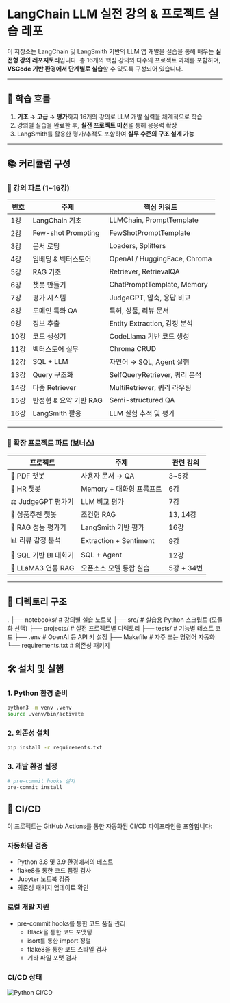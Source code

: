 # LangChain LLM 실전 강의 & 프로젝트 실습 레포

이 저장소는 LangChain 및 LangSmith 기반의 LLM 앱 개발을 실습을 통해 배우는 **실전형 강의 레포지토리**입니다.
총 16개의 핵심 강의와 다수의 프로젝트 과제를 포함하며, **VSCode 기반 환경에서 단계별로 실습**할 수 있도록 구성되어 있습니다.

---

## 🧭 학습 흐름

1. **기초 → 고급 → 평가**까지 16개의 강의로 LLM 개발 실력을 체계적으로 학습
2. 강의별 실습을 완료한 후, **실전 프로젝트 미션**을 통해 응용력 확장
3. LangSmith를 활용한 평가/추적도 포함하여 **실무 수준의 구조 설계 가능**

---

## 📚 커리큘럼 구성

### 🔹 강의 파트 (1~16강)

| 번호 | 주제 | 핵심 키워드 |
|------|------|-------------|
| 1강 | LangChain 기초 | LLMChain, PromptTemplate |
| 2강 | Few-shot Prompting | FewShotPromptTemplate |
| 3강 | 문서 로딩 | Loaders, Splitters |
| 4강 | 임베딩 & 벡터스토어 | OpenAI / HuggingFace, Chroma |
| 5강 | RAG 기초 | Retriever, RetrievalQA |
| 6강 | 챗봇 만들기 | ChatPromptTemplate, Memory |
| 7강 | 평가 시스템 | JudgeGPT, 압축, 응답 비교 |
| 8강 | 도메인 특화 QA | 특허, 상품, 리뷰 문서 |
| 9강 | 정보 추출 | Entity Extraction, 감정 분석 |
| 10강 | 코드 생성기 | CodeLlama 기반 코드 생성 |
| 11강 | 벡터스토어 실무 | Chroma CRUD |
| 12강 | SQL + LLM | 자연어 → SQL, Agent 실행 |
| 13강 | Query 구조화 | SelfQueryRetriever, 쿼리 분석 |
| 14강 | 다중 Retriever | MultiRetriever, 쿼리 라우팅 |
| 15강 | 반정형 & 요약 기반 RAG | Semi-structured QA |
| 16강 | LangSmith 활용 | LLM 실험 추적 및 평가 |

---

### 🔸 확장 프로젝트 파트 (보너스)

| 프로젝트 | 주제 | 관련 강의 |
|----------|------|-----------|
| 📄 PDF 챗봇 | 사용자 문서 → QA | 3~5강 |
| 🧠 HR 챗봇 | Memory + 대화형 프롬프트 | 6강 |
| ⚖️ JudgeGPT 평가기 | LLM 비교 평가 | 7강 |
| 🛒 상품추천 챗봇 | 조건형 RAG | 13, 14강 |
| 🧪 RAG 성능 평가기 | LangSmith 기반 평가 | 16강 |
| 📊 리뷰 감정 분석 | Extraction + Sentiment | 9강 |
| 🧱 SQL 기반 BI 대화기 | SQL + Agent | 12강 |
| 🦙 LLaMA3 연동 RAG | 오픈소스 모델 통합 실습 | 5강 + 34번 |

---

## 📁 디렉토리 구조

.
├── notebooks/           # 강의별 실습 노트북
├── src/                 # 실습용 Python 스크립트 (모듈화 선택)
├── projects/            # 실전 프로젝트별 디렉토리
├── tests/               # 기능별 테스트 코드
├── .env                 # OpenAI 등 API 키 설정
├── Makefile             # 자주 쓰는 명령어 자동화
└── requirements.txt     # 의존성 패키지


## 🛠 설치 및 실행

### 1. Python 환경 준비
```bash
python3 -m venv .venv
source .venv/bin/activate
```

### 2. 의존성 설치
```bash
pip install -r requirements.txt
```

### 3. 개발 환경 설정
```bash
# pre-commit hooks 설치
pre-commit install
```

## 🔄 CI/CD

이 프로젝트는 GitHub Actions를 통한 자동화된 CI/CD 파이프라인을 포함합니다:

### 자동화된 검증
- Python 3.8 및 3.9 환경에서의 테스트
- flake8을 통한 코드 품질 검사
- Jupyter 노트북 검증
- 의존성 패키지 업데이트 확인

### 로컬 개발 지원
- pre-commit hooks를 통한 코드 품질 관리
  - Black을 통한 코드 포맷팅
  - isort를 통한 import 정렬
  - flake8을 통한 코드 스타일 검사
  - 기타 파일 포맷 검사

### CI/CD 상태
![Python CI/CD](https://github.com/{OWNER}/{REPO}/actions/workflows/python-ci.yml/badge.svg)
